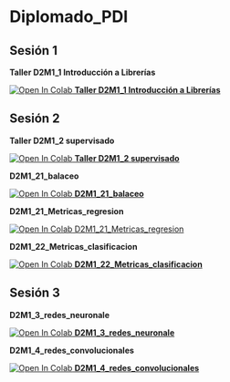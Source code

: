 # Diplomado_PDI

## Sesión 1

**Taller D2M1_1 Introducción a Librerías**

[![Open In Colab](https://colab.research.google.com/assets/colab-badge.svg) **Taller D2M1_1 Introducción a Librerías**](https://colab.research.google.com/github/Luisafrodriguezo1/Diplomado_PDI/blob/main/D2M1_1_introducion_librerias/Taller_D2M1_1_introduccion_librerias.ipynb)

## Sesión 2


**Taller D2M1_2 supervisado**


[![Open In Colab](https://colab.research.google.com/assets/colab-badge.svg) **Taller D2M1_2 supervisado**](https://colab.research.google.com/github/Luisafrodriguezo1/Diplomado_PDI/blob/main/D2M1_2_supervisado/D2M1_2_supervisado_ejercicio.ipynb) 


**D2M1_21_balaceo**

[![Open In Colab](https://colab.research.google.com/assets/colab-badge.svg) **D2M1_21_balaceo**](https://colab.research.google.com/github/Luisafrodriguezo1/Diplomado_PDI/blob/main/D2M1_2_supervisado/D2M1_21_balaceo.ipynb)


**D2M1_21_Metricas_regresion**

[![Open In Colab](https://colab.research.google.com/assets/colab-badge.svg) D2M1_21_Metricas_regresion](https://colab.research.google.com/github/Luisafrodriguezo1/Diplomado_PDI/blob/main/D2M1_2_supervisado/D2M1_21_Metricas_regresion.ipynb)

**D2M1_22_Metricas_clasificacion**

[![Open In Colab](https://colab.research.google.com/assets/colab-badge.svg) **D2M1_22_Metricas_clasificacion**](https://colab.research.google.com/github/Luisafrodriguezo1/Diplomado_PDI/blob/main/D2M1_2_supervisado/D2M1_22_Metricas_clasificacion.ipynb)



## Sesión 3

**D2M1_3_redes_neuronale**

[![Open In Colab](https://colab.research.google.com/assets/colab-badge.svg) **D2M1_3_redes_neuronale**](https://colab.research.google.com/github/Luisafrodriguezo1/Diplomado_PDI/blob/main/D2M1_3_redes_neuronales/D2M1_3_redes_neuronales_Ejercicio.ipynb)

**D2M1_4_redes_convolucionales**

[![Open In Colab](https://colab.research.google.com/assets/colab-badge.svg) **D2M1_4_redes_convolucionales**](https://colab.research.google.com/github/Luisafrodriguezo1/Diplomado_PDI/blob/main/D2M1_4_redes_convolucionales/D2M1_4_Redes_redes_convolucionales.ipynb)




